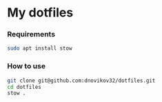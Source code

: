# My dotfiles

### Requirements

```bash
sudo apt install stow
```

### How to use

```bash 
git clone git@github.com:dnovikov32/dotfiles.git
cd dotfiles
stow .
```
